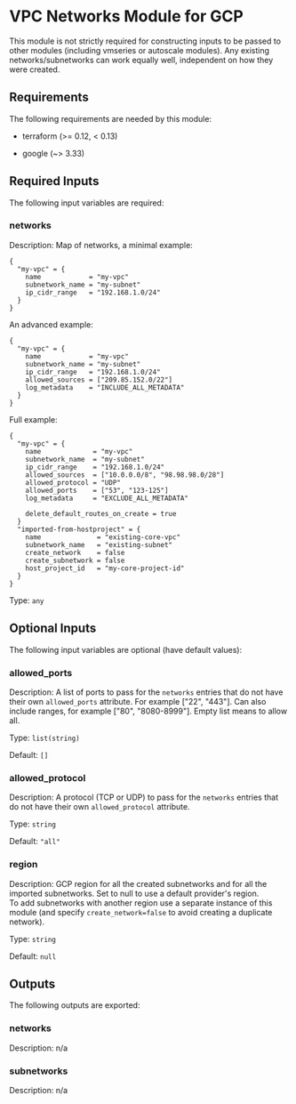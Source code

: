 # VPC Networks Module for GCP

This module is not strictly required for constructing inputs to be passed to other modules (including vmseries or autoscale modules).
Any existing networks/subnetworks can work equally well, independent on how they were created.

<!-- BEGINNING OF PRE-COMMIT-TERRAFORM DOCS HOOK -->
## Requirements

The following requirements are needed by this module:

- terraform (>= 0.12, < 0.13)

- google (~> 3.33)

## Required Inputs

The following input variables are required:

### networks

Description: Map of networks, a minimal example:

```
{
  "my-vpc" = {
    name            = "my-vpc"
    subnetwork_name = "my-subnet"
    ip_cidr_range   = "192.168.1.0/24"
  }
}
```

An advanced example:

```
{
  "my-vpc" = {
    name            = "my-vpc"
    subnetwork_name = "my-subnet"
    ip_cidr_range   = "192.168.1.0/24"
    allowed_sources = ["209.85.152.0/22"]
    log_metadata    = "INCLUDE_ALL_METADATA"
  }
}
```

Full example:

```
{
  "my-vpc" = {
    name             = "my-vpc"
    subnetwork_name  = "my-subnet"
    ip_cidr_range    = "192.168.1.0/24"
    allowed_sources  = ["10.0.0.0/8", "98.98.98.0/28"]
    allowed_protocol = "UDP"
    allowed_ports    = ["53", "123-125"]
    log_metadata     = "EXCLUDE_ALL_METADATA"

    delete_default_routes_on_create = true
  }
  "imported-from-hostproject" = {
    name              = "existing-core-vpc"
    subnetwork_name   = "existing-subnet"
    create_network    = false
    create_subnetwork = false
    host_project_id   = "my-core-project-id"
  }
}
```

Type: `any`

## Optional Inputs

The following input variables are optional (have default values):

### allowed\_ports

Description: A list of ports to pass for the `networks` entries that do not have their own `allowed_ports` attribute. For example ["22", "443"]. Can also include ranges, for example ["80", "8080-8999"]. Empty list means to allow all.

Type: `list(string)`

Default: `[]`

### allowed\_protocol

Description: A protocol (TCP or UDP) to pass for the `networks` entries that do not have their own `allowed_protocol` attribute.

Type: `string`

Default: `"all"`

### region

Description: GCP region for all the created subnetworks and for all the imported subnetworks. Set to null to use a default provider's region.  
To add subnetworks with another region use a separate instance of this module (and specify `create_network=false` to avoid creating a duplicate network).

Type: `string`

Default: `null`

## Outputs

The following outputs are exported:

### networks

Description: n/a

### subnetworks

Description: n/a

<!-- END OF PRE-COMMIT-TERRAFORM DOCS HOOK -->
